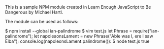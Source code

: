 This is a sample NPM module created in Learn Enough JavaScript to Be Dangerous by Michael Hartl.

The module can be used as follows:

$ npm install --global ian-palindrome
$ vim test.js
let Phrase = require("ian-palindrome");
let napoleaonsLament = new Phrase("Able was I, ere I saw Elba");
console.log(napoleonsLament.palindrome()):
$ node test.js
true

